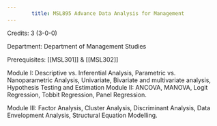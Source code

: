 ```yaml
---
        title: MSL895 Advance Data Analysis for Management
---
```

Credits: 3 (3-0-0)

Department: Department of Management Studies

Prerequisites: [[MSL301]] & [[MSL302]]

Module I: Descriptive vs. Inferential Analysis, Parametric vs. Nanoparametric Analysis, Univariate, Bivariate and multivariate analysis, Hypothesis Testing and Estimation Module II: ANCOVA, MANOVA, Logit Regression, Tobbit Regression, Panel Regression.

Module III: Factor Analysis, Cluster Analysis, Discriminant Analysis, Data Envelopment Analysis, Structural Equation Modelling.